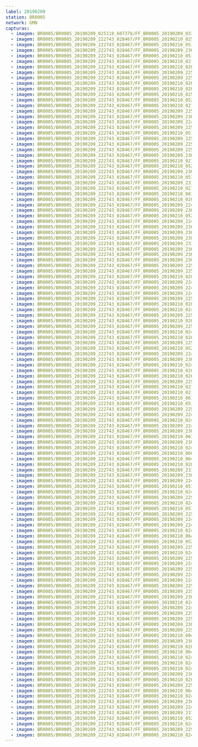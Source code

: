 ```yaml
---
label: 20190209
station: BR0005
network: GMN
capturas:
  - imagem: BR0005/BR0005_20190209_025110_607378/FF_BR0005_20190209_033039_681_0058624.fits_maxpixel.jpg
  - imagem: BR0005/BR0005_20190209_222743_028467/FF_BR0005_20190210_025527_161_0398848.fits_maxpixel.jpg
  - imagem: BR0005/BR0005_20190209_222743_028467/FF_BR0005_20190210_051832_238_0612864.fits_maxpixel.jpg
  - imagem: BR0005/BR0005_20190209_222743_028467/FF_BR0005_20190209_230730_553_0058368.fits_maxpixel.jpg
  - imagem: BR0005/BR0005_20190209_222743_028467/FF_BR0005_20190210_051842_400_0613120.fits_maxpixel.jpg
  - imagem: BR0005/BR0005_20190209_222743_028467/FF_BR0005_20190210_021357_577_0336896.fits_maxpixel.jpg
  - imagem: BR0005/BR0005_20190209_222743_028467/FF_BR0005_20190210_020543_818_0324608.fits_maxpixel.jpg
  - imagem: BR0005/BR0005_20190209_222743_028467/FF_BR0005_20190209_225952_805_0047104.fits_maxpixel.jpg
  - imagem: BR0005/BR0005_20190209_222743_028467/FF_BR0005_20190209_225006_617_0032512.fits_maxpixel.jpg
  - imagem: BR0005/BR0005_20190209_222743_028467/FF_BR0005_20190210_020614_563_0325376.fits_maxpixel.jpg
  - imagem: BR0005/BR0005_20190209_222743_028467/FF_BR0005_20190210_020421_837_0322560.fits_maxpixel.jpg
  - imagem: BR0005/BR0005_20190209_222743_028467/FF_BR0005_20190210_025537_430_0399104.fits_maxpixel.jpg
  - imagem: BR0005/BR0005_20190209_222743_028467/FF_BR0005_20190210_052258_587_0619520.fits_maxpixel.jpg
  - imagem: BR0005/BR0005_20190209_222743_028467/FF_BR0005_20190210_021701_086_0341504.fits_maxpixel.jpg
  - imagem: BR0005/BR0005_20190209_222743_028467/FF_BR0005_20190209_225851_248_0045568.fits_maxpixel.jpg
  - imagem: BR0005/BR0005_20190209_222743_028467/FF_BR0005_20190209_230801_292_0059136.fits_maxpixel.jpg
  - imagem: BR0005/BR0005_20190209_222743_028467/FF_BR0005_20190209_224429_389_0024320.fits_maxpixel.jpg
  - imagem: BR0005/BR0005_20190209_222743_028467/FF_BR0005_20190209_225717_976_0043264.fits_maxpixel.jpg
  - imagem: BR0005/BR0005_20190209_222743_028467/FF_BR0005_20190210_051852_647_0613376.fits_maxpixel.jpg
  - imagem: BR0005/BR0005_20190209_222743_028467/FF_BR0005_20190209_225606_229_0041472.fits_maxpixel.jpg
  - imagem: BR0005/BR0005_20190209_222743_028467/FF_BR0005_20190209_225616_475_0041728.fits_maxpixel.jpg
  - imagem: BR0005/BR0005_20190209_222743_028467/FF_BR0005_20190209_225626_730_0041984.fits_maxpixel.jpg
  - imagem: BR0005/BR0005_20190209_222743_028467/FF_BR0005_20190209_230614_937_0056576.fits_maxpixel.jpg
  - imagem: BR0005/BR0005_20190209_222743_028467/FF_BR0005_20190210_021345_857_0336640.fits_maxpixel.jpg
  - imagem: BR0005/BR0005_20190209_222743_028467/FF_BR0005_20190210_052400_084_0621056.fits_maxpixel.jpg
  - imagem: BR0005/BR0005_20190209_222743_028467/FF_BR0005_20190209_230629_058_0056832.fits_maxpixel.jpg
  - imagem: BR0005/BR0005_20190209_222743_028467/FF_BR0005_20190210_051751_239_0611840.fits_maxpixel.jpg
  - imagem: BR0005/BR0005_20190209_222743_028467/FF_BR0005_20190209_231138_410_0064512.fits_maxpixel.jpg
  - imagem: BR0005/BR0005_20190209_222743_028467/FF_BR0005_20190210_021609_730_0340224.fits_maxpixel.jpg
  - imagem: BR0005/BR0005_20190209_222743_028467/FF_BR0005_20190210_061400_316_0695808.fits_maxpixel.jpg
  - imagem: BR0005/BR0005_20190209_222743_028467/FF_BR0005_20190210_020046_267_0317184.fits_maxpixel.jpg
  - imagem: BR0005/BR0005_20190209_222743_028467/FF_BR0005_20190209_224650_008_0027648.fits_maxpixel.jpg
  - imagem: BR0005/BR0005_20190209_222743_028467/FF_BR0005_20190209_230604_698_0056320.fits_maxpixel.jpg
  - imagem: BR0005/BR0005_20190209_222743_028467/FF_BR0005_20190210_052349_828_0620800.fits_maxpixel.jpg
  - imagem: BR0005/BR0005_20190209_222743_028467/FF_BR0005_20190209_224720_758_0028416.fits_maxpixel.jpg
  - imagem: BR0005/BR0005_20190209_222743_028467/FF_BR0005_20190209_230821_789_0059648.fits_maxpixel.jpg
  - imagem: BR0005/BR0005_20190209_222743_028467/FF_BR0005_20190209_230135_362_0049664.fits_maxpixel.jpg
  - imagem: BR0005/BR0005_20190209_222743_028467/FF_BR0005_20190209_230003_056_0047360.fits_maxpixel.jpg
  - imagem: BR0005/BR0005_20190209_222743_028467/FF_BR0005_20190209_231045_379_0063232.fits_maxpixel.jpg
  - imagem: BR0005/BR0005_20190209_222743_028467/FF_BR0005_20190209_230639_267_0057088.fits_maxpixel.jpg
  - imagem: BR0005/BR0005_20190209_222743_028467/FF_BR0005_20190209_230522_337_0055296.fits_maxpixel.jpg
  - imagem: BR0005/BR0005_20190209_222743_028467/FF_BR0005_20190209_230659_803_0057600.fits_maxpixel.jpg
  - imagem: BR0005/BR0005_20190209_222743_028467/FF_BR0005_20190209_225037_349_0033280.fits_maxpixel.jpg
  - imagem: BR0005/BR0005_20190209_222743_028467/FF_BR0005_20190209_225922_019_0046336.fits_maxpixel.jpg
  - imagem: BR0005/BR0005_20190209_222743_028467/FF_BR0005_20190210_020432_076_0322816.fits_maxpixel.jpg
  - imagem: BR0005/BR0005_20190209_222743_028467/FF_BR0005_20190209_224801_742_0029440.fits_maxpixel.jpg
  - imagem: BR0005/BR0005_20190209_222743_028467/FF_BR0005_20190209_224547_671_0026112.fits_maxpixel.jpg
  - imagem: BR0005/BR0005_20190209_222743_028467/FF_BR0005_20190209_224741_256_0028928.fits_maxpixel.jpg
  - imagem: BR0005/BR0005_20190209_222743_028467/FF_BR0005_20190209_225016_851_0032768.fits_maxpixel.jpg
  - imagem: BR0005/BR0005_20190209_222743_028467/FF_BR0005_20190210_020411_581_0322304.fits_maxpixel.jpg
  - imagem: BR0005/BR0005_20190209_222743_028467/FF_BR0005_20190210_024328_502_0380928.fits_maxpixel.jpg
  - imagem: BR0005/BR0005_20190209_222743_028467/FF_BR0005_20190209_225311_176_0037120.fits_maxpixel.jpg
  - imagem: BR0005/BR0005_20190209_222743_028467/FF_BR0005_20190210_020401_336_0322048.fits_maxpixel.jpg
  - imagem: BR0005/BR0005_20190209_222743_028467/FF_BR0005_20190209_225911_744_0046080.fits_maxpixel.jpg
  - imagem: BR0005/BR0005_20190209_222743_028467/FF_BR0005_20190210_024512_025_0383488.fits_maxpixel.jpg
  - imagem: BR0005/BR0005_20190209_222743_028467/FF_BR0005_20190210_020502_820_0323584.fits_maxpixel.jpg
  - imagem: BR0005/BR0005_20190209_222743_028467/FF_BR0005_20190209_225057_833_0033792.fits_maxpixel.jpg
  - imagem: BR0005/BR0005_20190209_222743_028467/FF_BR0005_20190210_052310_257_0619776.fits_maxpixel.jpg
  - imagem: BR0005/BR0005_20190209_222743_028467/FF_BR0005_20190209_224832_492_0030208.fits_maxpixel.jpg
  - imagem: BR0005/BR0005_20190209_222743_028467/FF_BR0005_20190209_230811_541_0059392.fits_maxpixel.jpg
  - imagem: BR0005/BR0005_20190209_222743_028467/FF_BR0005_20190210_024501_767_0383232.fits_maxpixel.jpg
  - imagem: BR0005/BR0005_20190209_222743_028467/FF_BR0005_20190210_020442_325_0323072.fits_maxpixel.jpg
  - imagem: BR0005/BR0005_20190209_222743_028467/FF_BR0005_20190210_020036_023_0316928.fits_maxpixel.jpg
  - imagem: BR0005/BR0005_20190209_222743_028467/FF_BR0005_20190209_225728_210_0043520.fits_maxpixel.jpg
  - imagem: BR0005/BR0005_20190209_222743_028467/FF_BR0005_20190210_021406_356_0337152.fits_maxpixel.jpg
  - imagem: BR0005/BR0005_20190209_222743_028467/FF_BR0005_20190210_021447_442_0338176.fits_maxpixel.jpg
  - imagem: BR0005/BR0005_20190209_222743_028467/FF_BR0005_20190210_061350_062_0695552.fits_maxpixel.jpg
  - imagem: BR0005/BR0005_20190209_222743_028467/FF_BR0005_20190210_051902_890_0613632.fits_maxpixel.jpg
  - imagem: BR0005/BR0005_20190209_222743_028467/FF_BR0005_20190209_225657_471_0042752.fits_maxpixel.jpg
  - imagem: BR0005/BR0005_20190209_222743_028467/FF_BR0005_20190209_224903_310_0030976.fits_maxpixel.jpg
  - imagem: BR0005/BR0005_20190209_222743_028467/FF_BR0005_20190210_024532_583_0384000.fits_maxpixel.jpg
  - imagem: BR0005/BR0005_20190209_222743_028467/FF_BR0005_20190209_224731_005_0028672.fits_maxpixel.jpg
  - imagem: BR0005/BR0005_20190209_222743_028467/FF_BR0005_20190209_230649_589_0057344.fits_maxpixel.jpg
  - imagem: BR0005/BR0005_20190209_222743_028467/FF_BR0005_20190210_061339_815_0695296.fits_maxpixel.jpg
  - imagem: BR0005/BR0005_20190209_222743_028467/FF_BR0005_20190209_230751_042_0058880.fits_maxpixel.jpg
  - imagem: BR0005/BR0005_20190209_222743_028467/FF_BR0005_20190210_024339_795_0381184.fits_maxpixel.jpg
  - imagem: BR0005/BR0005_20190209_222743_028467/FF_BR0005_20190210_060405_618_0680960.fits_maxpixel.jpg
  - imagem: BR0005/BR0005_20190209_222743_028467/FF_BR0005_20190210_064844_726_0747776.fits_maxpixel.jpg
  - imagem: BR0005/BR0005_20190209_222743_028467/FF_BR0005_20190210_020452_583_0323328.fits_maxpixel.jpg
  - imagem: BR0005/BR0005_20190209_222743_028467/FF_BR0005_20190209_231035_129_0062976.fits_maxpixel.jpg
  - imagem: BR0005/BR0005_20190209_222743_028467/FF_BR0005_20190209_230720_298_0058112.fits_maxpixel.jpg
  - imagem: BR0005/BR0005_20190209_222743_028467/FF_BR0005_20190209_224710_509_0028160.fits_maxpixel.jpg
  - imagem: BR0005/BR0005_20190209_222743_028467/FF_BR0005_20190210_051811_740_0612352.fits_maxpixel.jpg
  - imagem: BR0005/BR0005_20190209_222743_028467/FF_BR0005_20190210_024542_840_0384256.fits_maxpixel.jpg
  - imagem: BR0005/BR0005_20190209_222743_028467/FF_BR0005_20190209_225300_909_0036864.fits_maxpixel.jpg
  - imagem: BR0005/BR0005_20190209_222743_028467/FF_BR0005_20190210_024256_388_0380160.fits_maxpixel.jpg
  - imagem: BR0005/BR0005_20190209_222743_028467/FF_BR0005_20190210_051801_487_0612096.fits_maxpixel.jpg
  - imagem: BR0005/BR0005_20190209_222743_028467/FF_BR0005_20190209_225047_588_0033536.fits_maxpixel.jpg
  - imagem: BR0005/BR0005_20190209_222743_028467/FF_BR0005_20190209_224402_815_0024064.fits_maxpixel.jpg
  - imagem: BR0005/BR0005_20190209_222743_028467/FF_BR0005_20190209_224440_461_0024576.fits_maxpixel.jpg
  - imagem: BR0005/BR0005_20190209_222743_028467/FF_BR0005_20190210_024318_273_0380672.fits_maxpixel.jpg
  - imagem: BR0005/BR0005_20190209_222743_028467/FF_BR0005_20190210_064824_233_0747264.fits_maxpixel.jpg
  - imagem: BR0005/BR0005_20190209_222743_028467/FF_BR0005_20190210_052410_330_0621312.fits_maxpixel.jpg
  - imagem: BR0005/BR0005_20190209_222743_028467/FF_BR0005_20190209_225707_718_0043008.fits_maxpixel.jpg
  - imagem: BR0005/BR0005_20190209_222743_028467/FF_BR0005_20190210_024431_020_0382464.fits_maxpixel.jpg
  - imagem: BR0005/BR0005_20190209_222743_028467/FF_BR0005_20190209_225932_293_0046592.fits_maxpixel.jpg
  - imagem: BR0005/BR0005_20190209_222743_028467/FF_BR0005_20190209_224751_494_0029184.fits_maxpixel.jpg
  - imagem: BR0005/BR0005_20190209_222743_028467/FF_BR0005_20190209_225942_519_0046848.fits_maxpixel.jpg
  - imagem: BR0005/BR0005_20190209_222743_028467/FF_BR0005_20190209_224853_018_0030720.fits_maxpixel.jpg
  - imagem: BR0005/BR0005_20190209_222743_028467/FF_BR0005_20190209_224700_252_0027904.fits_maxpixel.jpg
  - imagem: BR0005/BR0005_20190209_222743_028467/FF_BR0005_20190209_225901_478_0045824.fits_maxpixel.jpg
  - imagem: BR0005/BR0005_20190209_222743_028467/FF_BR0005_20190209_225321_430_0037376.fits_maxpixel.jpg
  - imagem: BR0005/BR0005_20190209_222743_028467/FF_BR0005_20190209_230740_796_0058624.fits_maxpixel.jpg
  - imagem: BR0005/BR0005_20190209_222743_028467/FF_BR0005_20190210_024400_285_0381696.fits_maxpixel.jpg
  - imagem: BR0005/BR0005_20190209_222743_028467/FF_BR0005_20190209_224842_779_0030464.fits_maxpixel.jpg
  - imagem: BR0005/BR0005_20190209_222743_028467/FF_BR0005_20190209_225027_090_0033024.fits_maxpixel.jpg
  - imagem: BR0005/BR0005_20190209_222743_028467/FF_BR0005_20190209_225840_956_0045312.fits_maxpixel.jpg
  - imagem: BR0005/BR0005_20190209_222743_028467/FF_BR0005_20190209_230542_829_0055808.fits_maxpixel.jpg
  - imagem: BR0005/BR0005_20190209_222743_028467/FF_BR0005_20190209_225331_717_0037632.fits_maxpixel.jpg
  - imagem: BR0005/BR0005_20190209_222743_028467/FF_BR0005_20190210_004132_060_0198656.fits_maxpixel.jpg
  - imagem: BR0005/BR0005_20190209_222743_028467/FF_BR0005_20190209_230710_048_0057856.fits_maxpixel.jpg
  - imagem: BR0005/BR0005_20190209_222743_028467/FF_BR0005_20190210_020554_059_0324864.fits_maxpixel.jpg
  - imagem: BR0005/BR0005_20190209_222743_028467/FF_BR0005_20190210_064813_950_0747008.fits_maxpixel.jpg
  - imagem: BR0005/BR0005_20190209_222743_028467/FF_BR0005_20190210_024350_034_0381440.fits_maxpixel.jpg
  - imagem: BR0005/BR0005_20190209_222743_028467/FF_BR0005_20190210_024553_093_0384512.fits_maxpixel.jpg
  - imagem: BR0005/BR0005_20190209_222743_028467/FF_BR0005_20190210_024306_637_0380416.fits_maxpixel.jpg
  - imagem: BR0005/BR0005_20190209_222743_028467/FF_BR0005_20190209_230913_069_0060928.fits_maxpixel.jpg
  - imagem: BR0005/BR0005_20190209_222743_028467/FF_BR0005_20190210_020604_308_0325120.fits_maxpixel.jpg
  - imagem: BR0005/BR0005_20190209_222743_028467/FF_BR0005_20190209_225647_222_0042496.fits_maxpixel.jpg
  - imagem: BR0005/BR0005_20190209_222743_028467/FF_BR0005_20190210_064854_976_0748032.fits_maxpixel.jpg
  - imagem: BR0005/BR0005_20190209_222743_028467/FF_BR0005_20190210_024644_353_0385792.fits_maxpixel.jpg
  - imagem: BR0005/BR0005_20190209_222743_028467/FF_BR0005_20190209_230553_087_0056064.fits_maxpixel.jpg
  - imagem: BR0005/BR0005_20190209_222743_028467/FF_BR0005_20190209_224638_919_0027392.fits_maxpixel.jpg
  - imagem: BR0005/BR0005_20190209_222743_028467/FF_BR0005_20190209_231148_662_0064768.fits_maxpixel.jpg
  - imagem: BR0005/BR0005_20190209_222743_028467/FF_BR0005_20190210_052329_341_0620288.fits_maxpixel.jpg
  - imagem: BR0005/BR0005_20190209_222743_028467/FF_BR0005_20190210_024410_534_0381952.fits_maxpixel.jpg
  - imagem: BR0005/BR0005_20190209_222743_028467/FF_BR0005_20190209_225636_986_0042240.fits_maxpixel.jpg
  - imagem: BR0005/BR0005_20190209_222743_028467/FF_BR0005_20190210_024451_520_0382976.fits_maxpixel.jpg
---
```

